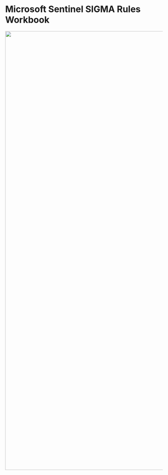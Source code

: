 # Microsoft Sentinel SIGMA Rules Workbook

<p align="center">
<img src="https://github.com/Intellisec-Solutions/Atomic-Red-Team-Sentinel-Workbook/blob/main/Images/Sigma.png?raw=true" alt="logo" style="width:1400px"></a>
</p>
